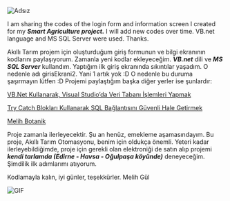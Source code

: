 ![Adsız](https://github.com/melihgl/AkilliTarimOtomasyonu/assets/114761555/4068c444-25f7-459f-86e5-f10bd6beb1a0)

I am sharing the codes of the login form and information screen I created for my _**Smart Agriculture project.**_ I will add new codes over time. VB.net language and MS SQL Server were used. Thanks.

Akıllı Tarım projem için oluşturduğum giriş formunun ve bilgi ekranının kodlarını paylaşıyorum. Zamanla yeni kodlar ekleyeceğim. _**VB.net**_ dili ve _**MS SQL Server**_ kullandım. Yaptığım ilk giriş ekranında sıkıntılar yaşadım. O nedenle adı girisEkrani2. Yani 1 artık yok :D O nedenle bu duruma şaşırmayın lütfen :D Projemi paylaştığım başka diğer yerler ise şunlardır:

[VB.Net Kullanarak, Visual Studio’da Veri Tabanı İşlemleri Yapmak](https://medium.com/@melihgul/vb-net-kullanarak-visual-studioda-veri-taban%C4%B1-ms-sql-server-i%CC%87%C5%9Flemleri-yapmak-22f0f5f5d056) 

[Try Catch Blokları Kullanarak SQL Bağlantısını Güvenli Hale Getirmek](https://medium.com/@melihgul/try-catch-bloklar%C4%B1-kullanarak-sql-ba%C4%9Flant%C4%B1s%C4%B1n%C4%B1-g%C3%BCvenli-hale-getirmek-vb-net-503c29cbc7cc)

[Melih Botanik](https://www.melihbotanik.melihgul.com/index.php/12-12-2023-te-sundugum-akilli-tarim-kodlarim)

Proje zamanla ilerleyecektir. Şu an henüz, emekleme aşamasındayım. Bu proje, Akıllı Tarım Otomasyonu, benim için oldukça önemli. Yeteri kadar ilerleyebildiğimde, proje için gerekli olan elektroniği de satın alıp projemi _**kendi tarlamda (Edirne - Havsa - Oğulpaşa köyünde)**_ deneyeceğim. Şimdilik ilk adımlarımı atıyorum.

Kodlamayla kalın, iyi günler, teşekkürler.
Melih Gül

<img align="left" alt="GIF" src="https://user-images.githubusercontent.com/74038190/212750999-42ff8a64-dad8-4772-9648-849968543991.gif"/>
